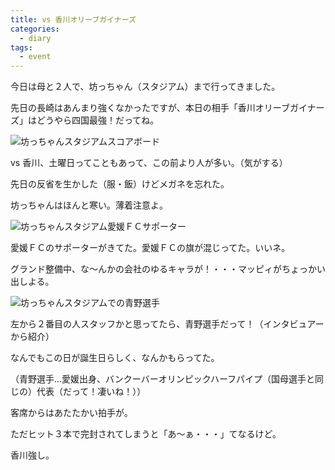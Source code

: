 ```yaml
---
title: vs 香川オリーブガイナーズ
categories:
  - diary
tags:
  - event
---
```


今日は母と２人で、坊っちゃん（スタジアム）まで行ってきました。

先日の長崎はあんまり強くなかったですが、本日の相手「香川オリーブガイナーズ」はどうやら四国最強！だってね。

![坊っちゃんスタジアムスコアボード][1]

vs 香川、土曜日ってこともあって、この前より人が多い。（気がする）

先日の反省を生かした（服・飯）けどメガネを忘れた。

坊っちゃんはほんと寒い。薄着注意よ。

![坊っちゃんスタジアム愛媛ＦＣサポーター][2]

愛媛ＦＣのサポーターがきてた。愛媛ＦＣの旗が混じってた。いいネ。

グランド整備中、な～んかの会社のゆるキャラが！・・・マッピィがちょっかい出しよる。

![坊っちゃんスタジアムでの青野選手][3]

左から２番目の人スタッフかと思ってたら、青野選手だって！（インタビュアーから紹介）

なんでもこの日が誕生日らしく、なんかもらってた。

（青野選手…愛媛出身、バンクーバーオリンピックハーフパイプ（国母選手と同じの）代表（だって！凄いね！））

客席からはあたたかい拍手が。

ただヒット３本で完封されてしまうと「あ～ぁ・・・」てなるけど。

香川強し。

[1]: /img/uploads/2010/05/ehimemp-vs-kagawa-1.jpg
[2]: /img/uploads/2010/05/ehimemp-vs-kagawa-2.jpg
[3]: /img/uploads/2010/05/ehimemp-vs-kagawa-3.jpg
